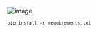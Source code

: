 ![image](https://github.com/user-attachments/assets/4b1b942b-d494-4a87-baa0-9376238e0d46)

<code>`pip install -r requirements.txt`</code>
